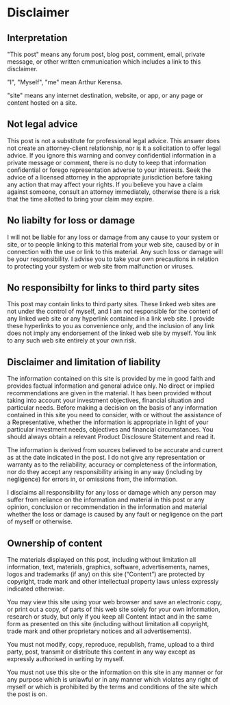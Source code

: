 # Disclaimer

## Interpretation

"This post" means any forum post, blog post, comment, email, private message, or other written cmmunication which includes a link to this disclaimer.

"I", "Myself", "me" mean Arthur Kerensa.

"site" means any internet destination, website, or app, or any page or content hosted on a site.

## Not legal advice

This post is not a substitute for professional legal advice. This answer does not create an attorney-client relationship, nor is it a solicitation to offer legal advice. If you ignore this warning and convey confidential information in a private message or comment, there is no duty to keep that information confidential or forego representation adverse to your interests. Seek the advice of a licensed attorney in the appropriate jurisdiction before taking any action that may affect your rights. If you believe you have a claim against someone, consult an attorney immediately, otherwise there is a risk that the time allotted to bring your claim may expire.

## No liabilty for loss or damage

I will not be liable for any loss or damage from any cause to your system or site, or to people linking to this material from your web site, caused by or in connection with the use or link to this material. Any such loss or damage will be your responsibility. I advise you to take your own precautions in relation to protecting your system or web site from malfunction or viruses.

## No responsibilty for links to third party sites

This post may contain links to third party sites. These linked web sites are not under the control of myself, and I am not responsible for the content of any linked web site or any hyperlink contained in a link web site. I provide these hyperlinks to you as convenience only, and the inclusion of any link does not imply any endorsement of the linked web site by myself. You link to any such web site entirely at your own risk.

## Disclaimer and limitation of liability

The information contained on this site is provided by me in good faith and provides factual information and general advice only. No direct or implied recommendations are given in the material. It has been provided without taking into account your investment objectives, financial situation and particular needs. Before making a decision on the basis of any information contained in this site you need to consider, with or without the assistance of a Representative, whether the information is appropriate in light of your particular investment needs, objectives and financial circumstances. You should always obtain a relevant Product Disclosure Statement and read it.

The information is derived from sources believed to be accurate and current as at the date indicated in the post. I do not give any representation or warranty as to the reliability, accuracy or completeness of the information, nor do they accept any responsibility arising in any way (including by negligence) for errors in, or omissions from, the information.

I disclaims all responsibility for any loss or damage which any person may suffer from reliance on the information and material in this post or any opinion, conclusion or recommendation in the information and material whether the loss or damage is caused by any fault or negligence on the part of myself or otherwise.

## Ownership of content

The materials displayed on this post, including without limitation all information, text, materials, graphics, software, advertisements, names, logos and trademarks (if any) on this site (“Content”) are protected by copyright, trade mark and other intellectual property laws unless expressly indicated otherwise.

You may view this site using your web browser and save an electronic copy, or print out a copy, of parts of this web site solely for your own information, research or study, but only if you keep all Content intact and in the same form as presented on this site (including without limitation all copyright, trade mark and other proprietary notices and all advertisements).

You must not modify, copy, reproduce, republish, frame, upload to a third party, post, transmit or distribute this content in any way except as expressly authorised in writing by myself.

You must not use this site or the information on this site in any manner or for any purpose which is unlawful or in any manner which violates any right of myself or which is prohibited by the terms and conditions of the site which the post is on.
